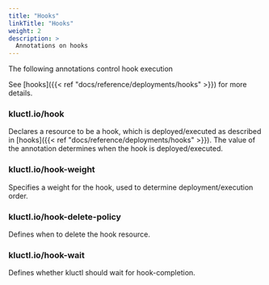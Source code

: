 ```yaml
---
title: "Hooks"
linkTitle: "Hooks"
weight: 2
description: >
  Annotations on hooks
---
```

The following annotations control hook execution

See [hooks]({{< ref "docs/reference/deployments/hooks" >}}) for more details.

### kluctl.io/hook
Declares a resource to be a hook, which is deployed/executed as described in [hooks]({{< ref "docs/reference/deployments/hooks" >}}). The value of the
annotation determines when the hook is deployed/executed.

### kluctl.io/hook-weight
Specifies a weight for the hook, used to determine deployment/execution order.

### kluctl.io/hook-delete-policy
Defines when to delete the hook resource.

### kluctl.io/hook-wait
Defines whether kluctl should wait for hook-completion.
